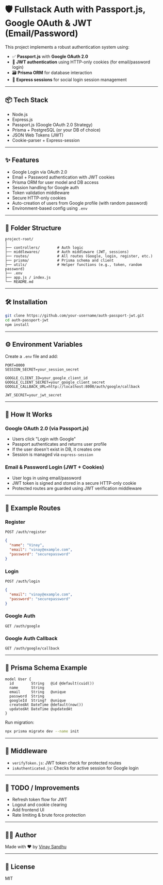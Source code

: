 # 🛡️ Fullstack Auth with Passport.js, Google OAuth & JWT (Email/Password)

This project implements a robust authentication system using:

- ✅ **Passport.js** with **Google OAuth 2.0**
- 🔐 **JWT authentication** using HTTP-only cookies (for email/password login)
- 🗃️ **Prisma ORM** for database interaction
- 🍪 **Express sessions** for social login session management

---

## 📦 Tech Stack

- Node.js
- Express.js
- Passport.js (Google OAuth 2.0 Strategy)
- Prisma + PostgreSQL (or your DB of choice)
- JSON Web Tokens (JWT)
- Cookie-parser + Express-session

---

## ✨ Features

- Google Login via OAuth 2.0
- Email + Password authentication with JWT cookies
- Prisma ORM for user model and DB access
- Session handling for Google auth
- Token validation middleware
- Secure HTTP-only cookies
- Auto-creation of users from Google profile (with random password)
- Environment-based config using `.env`

---

## 📁 Folder Structure

```
project-root/
│
├── controllers/        # Auth logic
├── middlewares/        # Auth middleware (JWT, sessions)
├── routes/             # All routes (Google, login, register, etc.)
├── prisma/             # Prisma schema and client
├── utils/              # Helper functions (e.g., token, random password)
├── .env
├── app.js / index.js
└── README.md
```

---

## 🛠️ Installation

```bash
git clone https://github.com/your-username/auth-passport-jwt.git
cd auth-passport-jwt
npm install
```

---

## ⚙️ Environment Variables

Create a `.env` file and add:

```env
PORT=8000
SESSION_SECRET=your_session_secret

GOOGLE_CLIENT_ID=your_google_client_id
GOOGLE_CLIENT_SECRET=your_google_client_secret
GOOGLE_CALLBACK_URL=http://localhost:8000/auth/google/callback

JWT_SECRET=your_jwt_secret
```

---

## 🧠 How It Works

### Google OAuth 2.0 (via Passport.js)

- Users click "Login with Google"
- Passport authenticates and returns user profile
- If the user doesn't exist in DB, it creates one
- Session is managed via `express-session`

### Email & Password Login (JWT + Cookies)

- User logs in using email/password
- JWT token is signed and stored in a secure HTTP-only cookie
- Protected routes are guarded using JWT verification middleware

---

## 🧪 Example Routes

### Register

```http
POST /auth/register
```
```json
{
  "name": "Vinay",
  "email": "vinay@example.com",
  "password": "securepassword"
}
```

### Login

```http
POST /auth/login
```
```json
{
  "email": "vinay@example.com",
  "password": "securepassword"
}
```

### Google Auth

```http
GET /auth/google
```

### Google Auth Callback

```http
GET /auth/google/callback
```

---

## 🧾 Prisma Schema Example

```prisma
model User {
  id        String   @id @default(cuid())
  name      String
  email     String   @unique
  password  String
  googleId  String?  @unique
  createdAt DateTime @default(now())
  updatedAt DateTime @updatedAt
}
```

Run migration:

```bash
npx prisma migrate dev --name init
```

---

## 🔐 Middleware

- `verifyToken.js`: JWT token check for protected routes
- `isAuthenticated.js`: Checks for active session for Google login

---

## 🧹 TODO / Improvements

- Refresh token flow for JWT
- Logout and cookie clearing
- Add frontend UI
- Rate limiting & brute force protection

---

## 👨‍💻 Author

Made with ❤️ by [Vinay Sandhu](https://www.linkedin.com/in/vinay316/)

---

## 📄 License

MIT